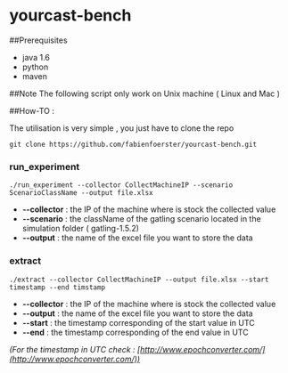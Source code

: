 yourcast-bench
==============

##Prerequisites

* java 1.6
* python
* maven

##Note
The following script only work on Unix machine ( Linux and Mac )

##How-TO :

The utilisation is very simple , you just have to clone the repo 

```
git clone https://github.com/fabienfoerster/yourcast-bench.git
```
### run_experiment

```
./run_experiment --collector CollectMachineIP --scenario ScenarioClassName --output file.xlsx
```
* **--collector** : the IP of the machine where is stock the collected value
* **--scenario** : the className of the gatling scenario located in the simulation folder ( gatling-1.5.2)
* **--output** : the name of the excel file you want to store the data 

### extract

```
./extract --collector CollectMachineIP --output file.xlsx --start timestamp --end timstamp
```

* **--collector** : the IP of the machine where is stock the collected value
* **--output** : the name of the excel file you want to store the data 
* **--start** : the timestamp corresponding of the start value in UTC
* **--end** : the timestamp corresponding of the end value in UTC

*(For the timestamp in UTC check : [http://www.epochconverter.com/](http://www.epochconverter.com/))*
